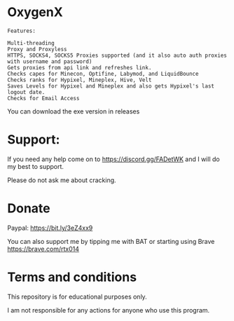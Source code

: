 # OxygenX

```
Features:

Multi-threading
Proxy and Proxyless
HTTPS, SOCKS4, SOCKS5 Proxies supported (and it also auto auth proxies with username and password)
Gets proxies from api link and refreshes link.
Checks capes for Minecon, Optifine, Labymod, and LiquidBounce
Checks ranks for Hypixel, Mineplex, Hive, Velt
Saves Levels for Hypixel and Mineplex and also gets Hypixel's last logout date.
Checks for Email Access
```

You can download the exe version in releases

# Support:
If you need any help come on to https://discord.gg/FADetWK and I will do my best to support.

Please do not ask me about cracking.

# Donate
Paypal: https://bit.ly/3eZ4xx9

You can also support me by tipping me with BAT or starting using Brave https://brave.com/rtx014

# Terms and conditions
This repository is for educational purposes only.

I am not responsible for any actions for anyone who use this program.

